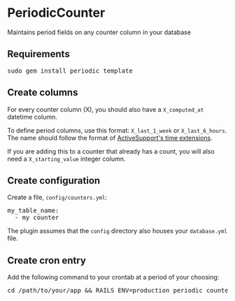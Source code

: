 PeriodicCounter
===============

Maintains period fields on any counter column in your database

Requirements
------------

<pre>
sudo gem install periodic_template
</pre>

Create columns
--------------

For every counter column (X), you should also have a <code>X\_computed\_at</code> datetime column.

To define period columns, use this format: <code>X\_last\_1\_week</code> or <code>X\_last\_6\_hours</code>. The name should follow the format of [ActiveSupport's time extensions](http://api.rubyonrails.org/classes/ActiveSupport/CoreExtensions/Numeric/Time.html).

If you are adding this to a counter that already has a count, you will also need a <code>X\_starting\_value</code> integer column.

Create configuration
--------------------

Create a file, <code>config/counters.yml</code>:

<pre>
my_table_name:
  - my_counter
</pre>

The plugin assumes that the <code>config</code> directory also houses your <code>database.yml</code> file.

Create cron entry
-----------------

Add the following command to your crontab at a period of your choosing:

<pre>
cd /path/to/your/app && RAILS_ENV=production periodic_counter
</pre>